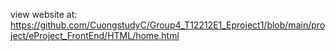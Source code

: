 view website at:
https://github.com/CuongstudyC/Group4_T12212E1_Eproject1/blob/main/project/eProject_FrontEnd/HTML/home.html

